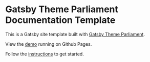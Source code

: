 # Gatsby Theme Parliament Documentation Template

This is a Gatsby site template built with [Gatsby Theme Parliament](https://github.com/adobe/gatsby-theme-parliament).

View the [demo](https://adobedocs.github.io/dev-site-documentation-template/) running on Github Pages.  

Follow the [instructions](https://github.com/adobe/gatsby-theme-parliament#getting-started) to get started.